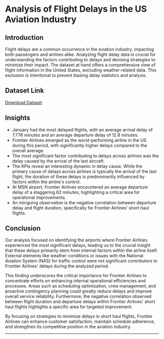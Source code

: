 
# Analysis of Flight Delays in the US Aviation Industry

## Introduction

Flight delays are a common occurrence in the aviation industry, impacting both passengers and airlines alike. Analyzing flight delay data is crucial for understanding the factors contributing to delays and devising strategies to minimize their impact. The dataset at hand offers a comprehensive view of flight information in the United States, excluding weather-related data. This exclusion is intentional to prevent biasing delay statistics and analysis.

## Dataset Link

[Download Dataset](https://www.kaggle.com/datasets/bordanova/2023-us-civil-flightsdelay-meteo-and-aircraft)

## Insights

- January had the most delayed flights, with an average arrival delay of 7.776 minutes and an average departure delay of 12.8 minutes.
- Frontier Airlines emerged as the worst-performing airline in the US during this period, with significantly higher delays compared to the overall average.
- The most significant factor contributing to delays across airlines was the delay caused by the arrival of the last aircraft.
- The KPIs reveal an interesting dynamic in delay cause. While the primary cause of delays across airlines is typically the arrival of the last flight, the duration of these delays is predominantly influenced by factors within the airline's control.
- At MSN airport, Frontier Airlines encountered an average departure delay of a staggering 62 minutes, highlighting a critical area for operational improvements.
- An intriguing observation is the negative correlation between departure delay and flight duration, specifically for Frontier Airlines' short haul flights.

## Conclusion

Our analysis focused on identifying the airports where Frontier Airlines experienced the most significant delays, leading us to the crucial insight that these delays primarily stem from internal factors within the airline itself. External elements like weather conditions or issues with the National Aviation System (NAS) for traffic control were not significant contributors to Frontier Airlines' delays during the analyzed period.

This finding underscores the critical importance for Frontier Airlines to concentrate efforts on enhancing internal operational efficiencies and processes. Areas such as scheduling optimization, crew management, and proactive contingency planning could greatly reduce delays and improve overall service reliability. Furthermore, the negative correlation observed between flight duration and departure delays within Frontier Airlines' short haul flights highlights a specific area for targeted improvement.

By focusing on strategies to minimize delays in short haul flights, Frontier Airlines can enhance customer satisfaction, maintain schedule adherence, and strengthen its competitive position in the aviation industry.

---
